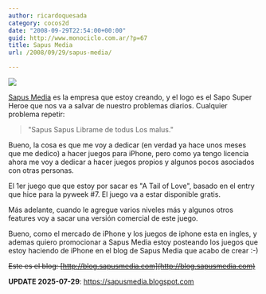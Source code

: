 ```yaml
---
author: ricardoquesada
category: cocos2d
date: "2008-09-29T22:54:00+00:00"
guid: http://www.monociclo.com.ar/?p=67
title: Sapus Media
url: /2008/09/29/sapus-media/

---
```


![](/wp-content/uploads/2008/09/05fd5-sapus_images_small.png)

[Sapus Media](http://sapusmedia.com/) es la empresa que estoy creando, y el logo
es el Sapo Super Heroe que nos va a salvar de nuestro problemas diarios.
Cualquier problema repetir:

> "Sapus Sapus
> Librame de todus
> Los malus."

Bueno, la cosa es que me voy a dedicar (en verdad ya hace unos meses que me
dedico) a hacer juegos para iPhone,
pero como ya tengo licencia ahora me voy a dedicar a hacer juegos propios
y algunos pocos asociados con otras personas.

El 1er juego que que estoy por sacar es "A Tail of Love", basado en el entry
que hice para la pyweek #7. El juego va a estar disponible gratis.

Más adelante, cuando le agregue varios niveles más
y algunos otros features voy a sacar una versión comercial de este juego.

Bueno, como el mercado de iPhone y los juegos de iphone esta en ingles,
y ademas quiero promocionar a Sapus Media estoy posteando los juegos que estoy
haciendo de iPhone en el blog de Sapus Media que acabo de crear :-)

~~Este es el blog: [http://blog.sapusmedia.com](http://blog.sapusmedia.com)~~

**UPDATE 2025-07-29**: https://sapusmedia.blogspot.com
